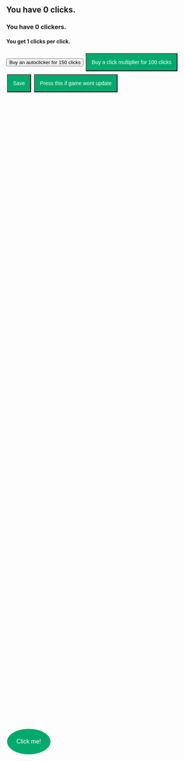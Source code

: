 <html>
<head>
   <h2>You have <span id="clicks">0</span> clicks.</h2>
  <h3>You have <span id=clickers>0</span> clickers.</h3>
  <h4>You get <span id=mult>1</span> clicks per click.</h4>
   <style>
      
      h2 {
         position: center;    
      }
    
      .button1 {
               position: absolute;
   left: 50%;
   top: 50%; 
      background-color: #04AA6D;
  border: none;
  color: white;
  padding: 25px;
  text-align: center;
  text-decoration: none;
  display: inline-block;
  font-size: 16px;
  margin: 4px 2px;
    border-radius: 100%;  
      }
      
       .button2 { 
      background-color: #04AA6D;
  border: none;
  color: white;
  padding: 14px;
  text-align: center;
  text-decoration: none;
  display: inline-block;
  font-size: 14px;
  margin: 4px 2px;

      }
      
        .button3 {
      background-color: #04AA6D;
  border: none;
  color: white;
  padding: 14px;
  text-align: center;
  text-decoration: none;
  display: inline-block;
  font-size: 14px;
  margin: 4px 2px;
  
      }
      
            .button4 { 
      background-color: #04AA6D;
  border: none;
  color: white;
  padding: 14px;
  text-align: center;
  text-decoration: none;
  display: inline-block;
  font-size: 14px;
  margin: 4px 2px;
  
      }
      
         .button5 { 
      background-color: #04AA6D;
  border: none;
  color: white;
  padding: 14px;
  text-align: center;
  text-decoration: none;
  display: inline-block;
  font-size: 14px;
  margin: 4px 2px;
  
      }
       
      
   </style>
</head>
  <script>
     
     var interval = 1000;

     var clicks = 0;
    
    var clickerCost = 150;
    
    var clickers = 0;
    
    var multiplier = 1;
    
    var multiplierCost = 100
     
  function load() {
    clicks = JSON.parse(localStorage.getItem('clicks'));
    multiplier = JSON.parse(localStorage.getItem('multiplier'));
    clickers = JSON.parse(localStorage.getItem('clickers'));
    clickerCost = JSON.parse(localStorage.getItem('clickerCost'));
    multiplierCost = JSON.parse(localStorage.getItem('multiplierCost'));
     document.getElementById("multiplierCost").innerHTML = Math.round(multiplierCost);
      document.getElementById("mult").innerHTML = multiplier;
     document.getElementById("clicks").innerHTML = Math.round(clicks);
     document.getElementById("clickerCost").innerHTML = Math.round(clickerCost);
     document.getElementById("clickers").innerHTML = clickers;
     if (multiplierCost = 0)
         {
         var multiplierCost = 100
         document.getElementById("multiplierCost").innerHTML = Math.round(multiplierCost);
     }
     if (clickerCost = 0)
         {
          var clickerCost = 150
          document.getElementById("clickerCost").innerHTML = Math.round(clickerCost);
     }
      if (multiplier = 0)
          {
           var multiplier = 1
           document.getElementById("mult").innerHTML = multiplier;
     
     }
     
   }
     
  
     
               if (Number.isFinite(clicks))
     {
    function buyClickers(amount) {
      if (clicks >= clickerCost) {
       clicks = clicks - clickerCost;
       clickers = clickers + 1
       clickerCost = clickerCost * 1.05;
       interval = interval - 1;
      
    
      document.getElementById("clicks").innerHTML = Math.round(clicks);
      document.getElementById("clickerCost").innerHTML = Math.round(clickerCost);
      document.getElementById("clickers").innerHTML = clickers;
    }
 
 }
    
     function buyMultiplier(amount) {
      if (clicks >= multiplierCost) {
       clicks = clicks - multiplierCost;
       multiplier = multiplier + 1
       multiplierCost = multiplierCost * 1.05;
    
      document.getElementById("clicks").innerHTML = Math.round(clicks);
      document.getElementById("multiplierCost").innerHTML = Math.round(multiplierCost);
      document.getElementById("mult").innerHTML = multiplier;
      
    
    }
  }  
    
    function addClicks(amount) {
      clicks = clicks + amount * multiplier;
      document.getElementById("clicks").innerHTML = Math.round(clicks);
   }
    
  
   
     (function loop() {
       clicks = clicks + clickers * multiplier;
     document.getElementById("clicks").innerHTML = Math.round(clicks);
     //1000ms is 1 second
  setTimeout(loop, interval);
})();
     }
 </script>
   <body onload="load()">
      <button type="button" onclick="addClicks(1)" class="button button1">Click me!</button>
      <button type="button" onclick="buyClickers(1)" class="button button2">Buy an autoclicker for <span id="clickerCost">150</span> clicks</button>
      <button type="button" onclick="buyMultiplier(1)" class="button button3">Buy a click multiplier for <span id="multiplierCost">100</span> clicks</button>

   </body>
   
   <body>
       <button type="button" onclick="save()" class="button button4">Save</button>
      <button type="button" onclick="update()" class="button button5">Press this if game wont update</button>
      <script>
         function save() {
            localStorage.setItem('clicks', JSON.stringify(clicks));
            localStorage.setItem('multiplier', JSON.stringify(multiplier));
            localStorage.setItem('clickers', JSON.stringify(clickers));
            localStorage.setItem('clickerCost', JSON.stringify(clickerCost));
            localStorage.setItem('multiplierCost', JSON.stringify(multiplierCost));

      }
         
         function update() {
         
               document.getElementById("multiplierCost").innerHTML = Math.round(multiplierCost);
      document.getElementById("mult").innerHTML = multiplier;
     document.getElementById("clicks").innerHTML = Math.round(clicks);
     document.getElementById("clickerCost").innerHTML = Math.round(clickerCost);
     document.getElementById("clickers").innerHTML = clickers;
         document.getElementById("button5").style.display = "none";
         }
         
      </script>
   </body>
</html>
